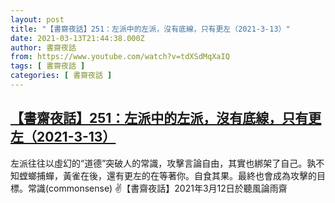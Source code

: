 ```yaml
---
layout: post
title: "【書齋夜話】251：左派中的左派，沒有底線，只有更左（2021-3-13）"
date: 2021-03-13T21:44:38.000Z
author: 書齋夜話
from: https://www.youtube.com/watch?v=tdXSdMqXaIQ
tags: [ 書齋夜話 ]
categories: [ 書齋夜話 ]
---
```

<!--1615671878000-->
[【書齋夜話】251：左派中的左派，沒有底線，只有更左（2021-3-13）](https://www.youtube.com/watch?v=tdXSdMqXaIQ)
------

<div>
左派往往以虛幻的“道德”突破人的常識，攻擊言論自由，其實也綁架了自己。孰不知螳螂捕蟬，黃雀在後，還有更左的在等著你。自食其果。最終也會成為攻擊的目標。常識(commonsense) ✌【書齋夜話】2021年3月12日於聽風論雨齋
</div>
